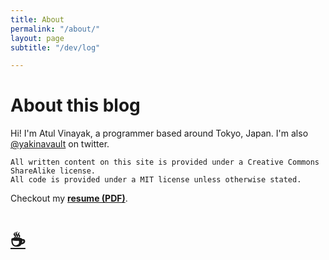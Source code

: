 ```yaml
---
title: About
permalink: "/about/"
layout: page
subtitle: "/dev/log"

---
```

# About this blog

Hi! I'm Atul Vinayak, a programmer based around Tokyo, Japan. I'm also [@yakinavault](https://twitter.com/yakinavault) on twitter.

    All written content on this site is provided under a Creative Commons ShareAlike license. 
    All code is provided under a MIT license unless otherwise stated.

Checkout my [**resume (PDF)**](https://goo.gl/D2GXJ9).

# [☕](https://ko-fi.com/S6S51GBT3)

